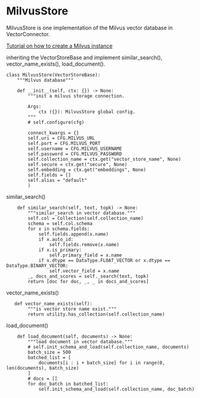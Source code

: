 MilvusStore
==================================
MilvusStore is one implementation of the Milvus vector database in VectorConnector.

[Tutorial on how to create a Milvus instance](https://milvus.io/docs/install_standalone-docker.md)

inheriting the VectorStoreBase and implement similar_search(), vector_name_exists(), load_document().
```
class MilvusStore(VectorStoreBase):
    """Milvus database"""

    def __init__(self, ctx: {}) -> None:
        """init a milvus storage connection.

        Args:
            ctx ({}): MilvusStore global config.
        """
        # self.configure(cfg)

        connect_kwargs = {}
        self.uri = CFG.MILVUS_URL
        self.port = CFG.MILVUS_PORT
        self.username = CFG.MILVUS_USERNAME
        self.password = CFG.MILVUS_PASSWORD
        self.collection_name = ctx.get("vector_store_name", None)
        self.secure = ctx.get("secure", None)
        self.embedding = ctx.get("embeddings", None)
        self.fields = []
        self.alias = "default"
        )
```

similar_search()

```
    def similar_search(self, text, topk) -> None:
        """similar_search in vector database."""
        self.col = Collection(self.collection_name)
        schema = self.col.schema
        for x in schema.fields:
            self.fields.append(x.name)
            if x.auto_id:
                self.fields.remove(x.name)
            if x.is_primary:
                self.primary_field = x.name
            if x.dtype == DataType.FLOAT_VECTOR or x.dtype == DataType.BINARY_VECTOR:
                self.vector_field = x.name
        _, docs_and_scores = self._search(text, topk)
        return [doc for doc, _, _ in docs_and_scores]

```

vector_name_exists()

```
   def vector_name_exists(self):
        """is vector store name exist."""
        return utility.has_collection(self.collection_name)

```

load_document()

```
    def load_document(self, documents) -> None:
        """load document in vector database."""
        # self.init_schema_and_load(self.collection_name, documents)
        batch_size = 500
        batched_list = [
            documents[i : i + batch_size] for i in range(0, len(documents), batch_size)
        ]
        # docs = []
        for doc_batch in batched_list:
            self.init_schema_and_load(self.collection_name, doc_batch)
```


